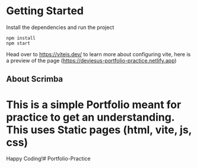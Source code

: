 # Getting Started

Install the dependencies and run the project

```
npm install
npm start
```

Head over to https://vitejs.dev/ to learn more about configuring vite, here is a preview of the page (https://devjesus-portfolio-practice.netlify.app)

## About Scrimba

# This is a simple Portfolio meant for practice to get an understanding. This uses Static pages (html, vite, js, css)

Happy Coding!# Portfolio-Practice
